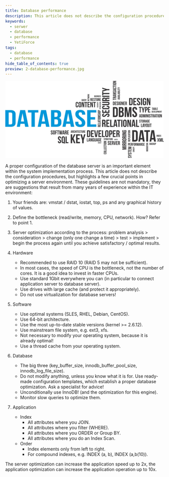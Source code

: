 ```yaml
---
title: Database performance
description: This article does not describe the configuration procedures, but highlights a few crucial points in optimizing a server environment.
keywords:
  - serwer
  - database
  - performance
  - YetiForce
tags:
  - database
  - performance
hide_table_of_contents: true
preview: 2-database-performance.jpg
---
```


![2-database-performance.jpg](2-database-performance.jpg)

A proper configuration of the database server is an important element within the system implementation process. This article does not describe the configuration procedures, but highlights a few crucial points in optimizing a server environment. These guidelines are not mandatory, they are suggestions that result from many years of experience within the IT environment:

1. Your friends are: vmstat / dstat, iostat, top, ps and any graphical history of values.
2. Define the bottleneck (read/write, memory, CPU, network). How? Refer to point 1.
3. Server optimization according to the process: problem analysis > consideration > change (only one change a time) > test > implement > begin the process again until you achieve satisfactory / optimal results.
4. Hardware

   - Recommended to use RAID 10 (RAID 5 may not be sufficient).
   - In most cases, the speed of CPU is the bottleneck, not the number of cores. It is a good idea to invest in faster CPUs.
   - Use standard 1Gbit everywhere you can (in particular to connect application server to database server).
   - Use drives with large cache (and protect it appropriately).
   - Do not use virtualization for database servers!

5. Software

   - Use optimal systems (SLES, RHEL, Debian, CentOS).
   - Use 64-bit architecture.
   - Use the most up-to-date stable versions (kernel >= 2.6.12).
   - Use mainstream file system, e.g. ext3, xfs.
   - Not necessary to modify your operating system, because it is already optimal!
   - Use a thread cache from your operating system.

6. Database

   - The big three (key_buffer_size, innodb_buffer_pool_size, innodb_log_file_size).
   - Do not modify anything, unless you know what it is for. Use ready-made configuration templates, which establish a proper database optimization. Ask a specialist for advice!
   - Unconditionally use InnoDB! (and the optimization for this engine).
   - Monitor slow queries to optimize them.

7. Application
   - Index
     - All attributes where you JOIN.
     - All attributes where you filter (WHERE).
     - All attributes where you ORDER or Group BY.
     - All attributes where you do an Index Scan.
   - Order
     - Index elements only from left to right.
     - For compound indexes, e.g. INDEX (a, b), INDEX (a,b(10)).

The server optimization can increase the application speed up to 2x, the application optimization can increase the application operation up to 10x.
